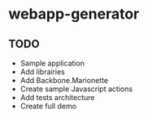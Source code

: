 webapp-generator
================

## TODO

* Sample application
* Add librairies
* Add Backbone.Marionette
* Create sample Javascript actions
* Add tests architecture
* Create full demo
